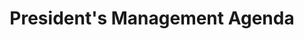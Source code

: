 ---
title: President's Management Agenda
year:
description: The long-term vision for modernizing the Federal Government in key areas.
external_url: performance.gov/pma/
content_tags:
type: link
filters: acquisition-best-practices
---